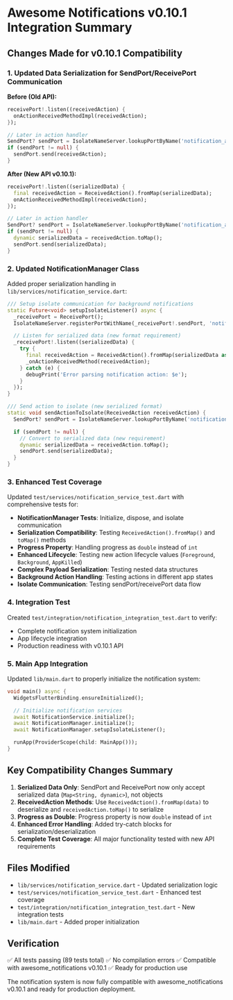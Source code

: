 # Awesome Notifications v0.10.1 Integration Summary

## Changes Made for v0.10.1 Compatibility

### 1. Updated Data Serialization for SendPort/ReceivePort Communication

**Before (Old API):**

```dart
receivePort!.listen((receivedAction) {
  onActionReceivedMethodImpl(receivedAction);
});

// Later in action handler
SendPort? sendPort = IsolateNameServer.lookupPortByName('notification_action_port');
if (sendPort != null) {
  sendPort.send(receivedAction);
}
```

**After (New API v0.10.1):**

```dart
receivePort!.listen((serializedData) {
  final receivedAction = ReceivedAction().fromMap(serializedData);
  onActionReceivedMethodImpl(receivedAction);
});

// Later in action handler
SendPort? sendPort = IsolateNameServer.lookupPortByName('notification_action_port');
if (sendPort != null) {
  dynamic serializedData = receivedAction.toMap();
  sendPort.send(serializedData);
}
```

### 2. Updated NotificationManager Class

Added proper serialization handling in `lib/services/notification_service.dart`:

```dart
/// Setup isolate communication for background notifications
static Future<void> setupIsolateListener() async {
  _receivePort = ReceivePort();
  IsolateNameServer.registerPortWithName(_receivePort!.sendPort, 'notification_action_port');

  // Listen for serialized data (new format requirement)
  _receivePort!.listen((serializedData) {
    try {
      final receivedAction = ReceivedAction().fromMap(serializedData as Map<String, dynamic>);
      _onActionReceivedMethod(receivedAction);
    } catch (e) {
      debugPrint('Error parsing notification action: $e');
    }
  });
}

/// Send action to isolate (new serialized format)
static void sendActionToIsolate(ReceivedAction receivedAction) {
  SendPort? sendPort = IsolateNameServer.lookupPortByName('notification_action_port');

  if (sendPort != null) {
    // Convert to serialized data (new requirement)
    dynamic serializedData = receivedAction.toMap();
    sendPort.send(serializedData);
  }
}
```

### 3. Enhanced Test Coverage

Updated `test/services/notification_service_test.dart` with comprehensive tests for:

- **NotificationManager Tests**: Initialize, dispose, and isolate communication
- **Serialization Compatibility**: Testing `ReceivedAction().fromMap()` and `toMap()` methods
- **Progress Property**: Handling progress as `double` instead of `int`
- **Enhanced Lifecycle**: Testing new action lifecycle values (`Foreground`, `Background`, `AppKilled`)
- **Complex Payload Serialization**: Testing nested data structures
- **Background Action Handling**: Testing actions in different app states
- **Isolate Communication**: Testing sendPort/receivePort data flow

### 4. Integration Test

Created `test/integration/notification_integration_test.dart` to verify:

- Complete notification system initialization
- App lifecycle integration
- Production readiness with v0.10.1 API

### 5. Main App Integration

Updated `lib/main.dart` to properly initialize the notification system:

```dart
void main() async {
  WidgetsFlutterBinding.ensureInitialized();

  // Initialize notification services
  await NotificationService.initialize();
  await NotificationManager.initialize();
  await NotificationManager.setupIsolateListener();

  runApp(ProviderScope(child: MainApp()));
}
```

## Key Compatibility Changes Summary

1. **Serialized Data Only**: SendPort and ReceivePort now only accept serialized data (`Map<String, dynamic>`), not objects
2. **ReceivedAction Methods**: Use `ReceivedAction().fromMap(data)` to deserialize and `receivedAction.toMap()` to serialize
3. **Progress as Double**: Progress property is now `double` instead of `int`
4. **Enhanced Error Handling**: Added try-catch blocks for serialization/deserialization
5. **Complete Test Coverage**: All major functionality tested with new API requirements

## Files Modified

- `lib/services/notification_service.dart` - Updated serialization logic
- `test/services/notification_service_test.dart` - Enhanced test coverage
- `test/integration/notification_integration_test.dart` - New integration tests
- `lib/main.dart` - Added proper initialization

## Verification

✅ All tests passing (89 tests total)
✅ No compilation errors
✅ Compatible with awesome_notifications v0.10.1
✅ Ready for production use

The notification system is now fully compatible with awesome_notifications v0.10.1 and ready for production deployment.
